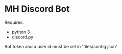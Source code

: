 # MH Discord Bot

Requires:
- python 3
- discord.py 

Bot token and a user id must be set in 'files/config.json'
